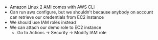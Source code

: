 - Amazon Linux 2 AMI comes with AWS CLI
- Can run aws configure, but we shouldn't because anybody on account can retrieve our credentials from EC2 instance
- We should use IAM roles instead
- We can attach our demo role to EC2 instance
	- Go to Actions -> Security -> Modify IAM role